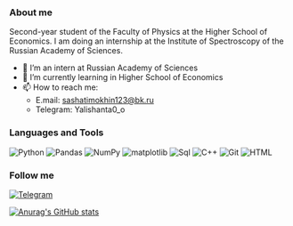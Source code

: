 ### About me
Second-year student of the Faculty of Physics at the Higher School of Economics. I am doing an internship at the Institute of Spectroscopy of the Russian Academy of Sciences.

- 🔭 I’m an intern at Russian Academy of Sciences
- 🌱 I’m currently learning in Higher School of Economics
- 📫 How to reach me:
  - E.mail: sashatimokhin123@bk.ru
  - Telegram: Yalishanta0_o

                     

### Languages and Tools

![Python](https://img.shields.io/badge/-Python-000000?style=for-the-badge&logo=Python&logoColor=ADFF2F)
![Pandas](https://img.shields.io/badge/-Pandas-000000?style=for-the-badge&logo=Pandas&logoColor=4682B4)
![NumPy](https://img.shields.io/badge/-NumPy-000000?style=for-the-badge&logo=NumPy&logoColor=1E90FF)
![matplotlib](https://img.shields.io/badge/-matplotlib-000000?style=for-the-badge&logo=matplotlib&logoColor=20B2AA)
![Sql](https://img.shields.io/badge/-Sql-000000?style=for-the-badge&logo=mysql&logoColor=00BFFF)
![C++](https://img.shields.io/badge/-C++-000000?style=for-the-badge&logo=c&logoColor=20B2AA)
![Git](https://img.shields.io/badge/-Git-000000?style=for-the-badge&logo=Git&logoColor=8B0000)
![HTML](https://img.shields.io/badge/-HTML-000000?style=for-the-badge&logo=html&logoColor=8B0000)

### Follow me

[![Telegram](https://img.shields.io/badge/-Telegram-000000?style=for-the-badge&logo=Telegram&logoColor=8B0000)](https://t.me/Yalishanta0_o)

[![Anurag's GitHub stats](https://github-readme-stats.vercel.app/api?username=Yalishanta&hide=contribs&count_private=true&show_icons=true&theme=swift&show_icons=true)](https://github.com/Yalishanta/github-readme-stats)
